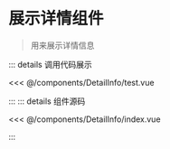 # 展示详情组件

> 用来展示详情信息

<script setup>
import DetailInfo from "docs/components/DetailInfo/test.vue"
</script>

<DetailInfo></DetailInfo>

::: details 调用代码展示

<<< @/components/DetailInfo/test.vue

:::
::: details 组件源码

<<< @/components/DetailInfo/index.vue

:::
